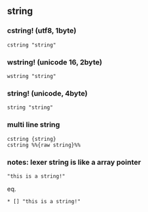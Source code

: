 ## string

### cstring! (utf8, 1byte)

```
cstring "string"
```


### wstring! (unicode 16, 2byte)

```
wstring "string"
```

### string! (unicode, 4byte)

```
string "string"
```

### multi line string

```
cstring {string}
cstring %%{raw string}%% 
```

### notes: lexer string is like a array pointer

```
"this is a string!"
```

eq.

```
* [] "this is a string!"
```
